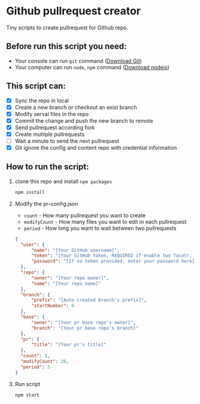 # Github pullrequest creator
Tiny scripts to create pullrequest for Github repo.

## Before run this script you need:
* Your console can run `git` command ([Download Git](https://git-scm.com/downloads))
* Your computer can run `node`, `npm` command ([Download nodejs](https://nodejs.org/en/download/))

## This script can:
- [X] Sync the repo in local
- [X] Create a new branch or checkout an exist branch
- [X] Modify serval files in the repo
- [X] Commit the change and push the new branch to remote
- [X] Send pullrequest according fork
- [X] Create mutilple pullrequests
- [ ] Wait a minute to send the next pullrequest
- [X] Git ignore the config and content repo with credential information 

## How to run the script:
1. clone this repo and install `npm packages`

   ```cmd
   npm install
   ```
2. Modify the pr-config.json
    
   * `count` - How many pullrequest you want to create
   * `modifyCount` - How many files you want to edit in each pullrequest
   * `period` - How long you want to wait between two pullrequests

   ```json
   {
     "user": {
         "name": "[Your GitHub username]",
         "token": "[Your GitHub token, REQUIRED if enable two facotr, IF no token, delete this line]",
         "password": "[If no token provided, enter your password here]"
     },
     "repo": {
         "owner": "[Your repo owner]",
         "name": "[Your repo name]"
     },
     "branch": {
         "prefix": "[Auto created branch's prefix]",
         "startNumber": 0
     },
     "base": {
         "owner": "[Your pr base repo's owner]",
         "branch": "[Your pr base repo's branch]"
     },
     "pr": {
         "title": "[Your pr's title]"
     },
     "count": 1,
     "modifyCount": 20,
     "period": 5
   }
   ```

3. Run script
   ```cmd
   npm start
   ```
